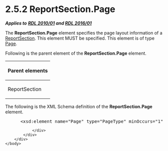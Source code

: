<html dir="LTR" xmlns:mshelp="http://msdn.microsoft.com/mshelp" xmlns:ddue="http://ddue.schemas.microsoft.com/authoring/2003/5" xmlns:xlink="http://www.w3.org/1999/xlink" xmlns:tool="http://www.microsoft.com/tooltip">
    <head>
        <meta http-equiv="Content-Type" content="text/html; CHARSET=utf-8"></meta>
        <meta name="save" content="history"></meta>
        <title>2.5.2 ReportSection.Page</title>
        <xml>
            <mshelp:toctitle title="2.5.2 ReportSection.Page"></mshelp:toctitle>
            <mshelp:rltitle title="[MS-RDL]: ReportSection.Page"></mshelp:rltitle>
            <mshelp:keyword index="A" term="9bbd51e2-ed21-498e-8080-88a1df1ad3b8"></mshelp:keyword>
            <mshelp:attr name="DCSext.ContentType" value="open specification"></mshelp:attr>
            <mshelp:attr name="AssetID" value="9bbd51e2-ed21-498e-8080-88a1df1ad3b8"></mshelp:attr>
            <mshelp:attr name="TopicType" value="kbRef"></mshelp:attr>
            <mshelp:attr name="DCSext.Title" value="[MS-RDL]: ReportSection.Page" />
        </xml>
    </head>
    <body>
        <div id="header">
            <h1 class="heading">2.5.2 ReportSection.Page</h1>
        </div>
        <div id="mainSection">
            <div id="mainBody">
                <div id="allHistory" class="saveHistory"></div>
                <div id="sectionSection0" class="section" name="collapseableSection">
                    

<p><b><i>Applies to</i></b><i> </i><a href="3428e690-a348-4ec7-8a6a-8efb42d2cdee.htm"><b><i>RDL 2010/01</i></b></a><b><i>
and </i></b><a href="52ce3983-2bfc-4e72-9359-42aaf5fe4509.htm"><b><i>RDL 2016/01</i></b></a></p>

<p>The <b>ReportSection.Page</b> element specifies the page
layout information of a <a href="96c3d25f-d8ce-4fe4-ab03-592edaa4a1da.htm">ReportSection</a>.
This element MUST be specified. This element is of type <a href="b5e525d5-00d6-4e1a-8813-55f327da6b4c.htm">Page</a>.</p>

<p>Following is the parent element of the <b>ReportSection.Page</b>
element.</p>

<table>
 <thead>
  <tr>
   <th>
   <p>Parent elements</p>
   </th>
  </tr>
 </thead>
 <tr>
  <td>
  <p>ReportSection</p>
  </td>
 </tr>
</table>

<p>The following is the XML Schema definition of the <b>ReportSection.Page</b>
element.</p>

<dl>
<dd>
<div><pre> &lt;xsd:element name=&quot;Page&quot; type=&quot;PageType&quot; minOccurs=&quot;1&quot; /&gt;
</pre></div>
</dd></dl>


                </div>
            </div>
        </div>
    </body>
</html>